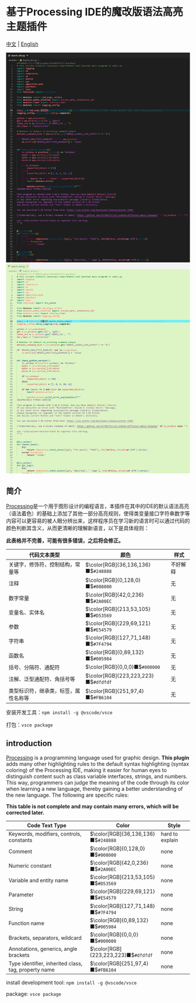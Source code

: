 # 基于Processing IDE的魔改版语法高亮主题插件

[中文](#简介) | [English](#introduction)

![dark mode 深色模式](assets/dark.png)
![light mode 浅色模式](assets/light.png)

## 简介

[Processing](https://processing.org/)是一个用于图形设计的编程语言，本插件在其中的IDE的默认语法高亮（语法着色）的基础上添加了其他一部分高亮规则，使得类变量接口字符串数字等内容可以更容易的被人眼分辨出来，这样程序员在学习新的语言时可以通过代码的颜色判断其含义，从而更清晰的理解新语言，以下是具体规则：

**此表格并不完善，可能有很多错误，之后将会修正。**

| 代码文本类型                         | 颜色                                 | 样式     |
| ------------------------------------ | ------------------------------------ | -------- |
| 关键字，修饰符，控制结构，常量等     | $\color[RGB]{36,136,136}■$`#248888`  | 不好解释 |
| 注释                                 | $\color[RGB]{0,128,0}■$`#008000`     | 无       |
| 数字常量                             | $\color[RGB]{42,0,236}■$`#2A00EC`    | 无       |
| 变量名、实体名                       | $\color[RGB]{213,53,105}■$`#D53569`  | 无       |
| 参数                                 | $\color[RGB]{229,69,121}■$`#E54579`  | 无       |
| 字符串                               | $\color[RGB]{127,71,148}■$`#7F4794`  | 无       |
| 函数名                               | $\color[RGB]{0,89,132}■$`#005984`    | 无       |
| 括号、分隔符、通配符                 | $\color[RGB]{0,0,0}■$`#000000`       | 无       |
| 注解、泛型通配符、角括号等           | $\color[RGB]{223,223,223}■$`#dfdfdf` | 无       |
| 类型标识符，继承类，标签，属性名称等 | $\color[RGB]{251,97,4}■$`#FB6104`    | 无       |

安装开发工具：`npm install -g @vscode/vsce`

打包：`vsce package`

## introduction

[Processing](https://processing.org/) is a programming language used for graphic design. **This plugin** adds many other highlighting rules to the default syntax highlighting (syntax coloring) of the Processing IDE, making it easier for human eyes to distinguish content such as class variable interfaces, strings, and numbers. This way, programmers can judge the meaning of the code through its color when learning a new language, thereby gaining a better understanding of the new language. The following are specific rules:

**This table is not complete and may contain many errors, which will be corrected later.**

| Code Text Type                                       | Color                                | Style           |
| ---------------------------------------------------- | ------------------------------------ | --------------- |
| Keywords, modifiers, controls, constants             | $\color[RGB]{36,136,136}■$`#248888`  | hard to explain |
| Comment                                              | $\color[RGB]{0,128,0}■$`#008000`     | none            |
| Numeric constant                                     | $\color[RGB]{42,0,236}■$`#2A00EC`    | none            |
| Variable and entity name                             | $\color[RGB]{213,53,105}■$`#D53569`  | none            |
| Parameter                                            | $\color[RGB]{229,69,121}■$`#E54579`  | none            |
| String                                               | $\color[RGB]{127,71,148}■$`#7F4794`  | none            |
| Function name                                        | $\color[RGB]{0,89,132}■$`#005984`    | none            |
| Brackets, separators, wildcard                       | $\color[RGB]{0,0,0}■$`#000000`       | none            |
| Annotations, generics, angle brackets                | $\color[RGB]{223,223,223}■$`#dfdfdf` | none            |
| Type identifier, inherited class, tag, property name | $\color[RGB]{251,97,4}■$`#FB6104`    | none            |

install development tool: `npm install -g @vscode/vsce`

package: `vsce package`
